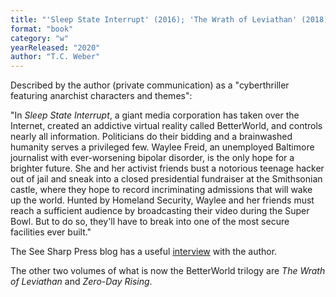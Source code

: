 ```yaml
---
title: "'Sleep State Interrupt' (2016); 'The Wrath of Leviathan' (2018); 'Zero-Day Rising' (2020)"
format: "book"
category: "w"
yearReleased: "2020"
author: "T.C. Weber"
---
```

Described by the author (private communication) as a "cyberthriller featuring anarchist characters and themes":

"In _Sleep State Interrupt_, a giant media corporation has taken over the  Internet, created an addictive virtual reality called BetterWorld, and controls  nearly all information. Politicians do their bidding and a brainwashed humanity  serves a privileged few. Waylee Freid, an unemployed Baltimore journalist with  ever-worsening bipolar disorder, is the only hope for a brighter future. She and  her activist friends bust a notorious teenage hacker out of jail and sneak into  a closed presidential fundraiser at the Smithsonian castle, where they hope to  record incriminating admissions that will wake up the world. Hunted by Homeland  Security, Waylee and her friends must reach a sufficient audience by  broadcasting their video during the Super Bowl. But to do so, they'll have to  break into one of the most secure facilities ever built."

The See Sharp Press blog has a useful <a href="https://seesharppress.wordpress.com/2016/09/02/interview-t-c-weber-author-of-sleep-state-interrupt/"> interview</a> with the author.

The other two volumes of what is now the BetterWorld trilogy are _The Wrath of Leviathan_ and _Zero-Day Rising_.

